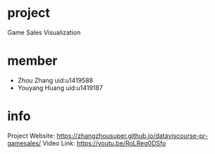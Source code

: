 # project
Game Sales Visualization

# member
- Zhou Zhang uid:u1419588
- Youyang Huang uid:u1419187

# info
Project Website: https://zhangzhousuper.github.io/dataviscourse-pr-gamesales/
Video Link: https://youtu.be/RoLReg0DSfo